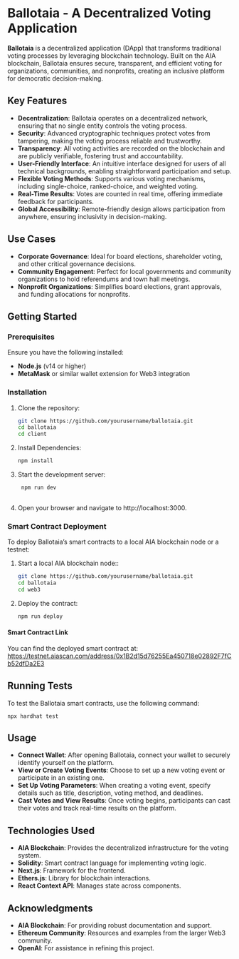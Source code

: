 # Ballotaia - A Decentralized Voting Application

**Ballotaia** is a decentralized application (DApp) that transforms traditional voting processes by leveraging blockchain technology. Built on the AIA blockchain, Ballotaia ensures secure, transparent, and efficient voting for organizations, communities, and nonprofits, creating an inclusive platform for democratic decision-making.

## Key Features

- **Decentralization**: Ballotaia operates on a decentralized network, ensuring that no single entity controls the voting process.
- **Security**: Advanced cryptographic techniques protect votes from tampering, making the voting process reliable and trustworthy.
- **Transparency**: All voting activities are recorded on the blockchain and are publicly verifiable, fostering trust and accountability.
- **User-Friendly Interface**: An intuitive interface designed for users of all technical backgrounds, enabling straightforward participation and setup.
- **Flexible Voting Methods**: Supports various voting mechanisms, including single-choice, ranked-choice, and weighted voting.
- **Real-Time Results**: Votes are counted in real time, offering immediate feedback for participants.
- **Global Accessibility**: Remote-friendly design allows participation from anywhere, ensuring inclusivity in decision-making.

## Use Cases

- **Corporate Governance**: Ideal for board elections, shareholder voting, and other critical governance decisions.
- **Community Engagement**: Perfect for local governments and community organizations to hold referendums and town hall meetings.
- **Nonprofit Organizations**: Simplifies board elections, grant approvals, and funding allocations for nonprofits.

## Getting Started

### Prerequisites

Ensure you have the following installed:

- **Node.js** (v14 or higher)
- **MetaMask** or similar wallet extension for Web3 integration

### Installation

1. Clone the repository:
   ```bash
   git clone https://github.com/yourusername/ballotaia.git
   cd ballotaia
   cd client

2. Install Dependencies:
   ```bash
   npm install
   
3. Start the development server:
   ```bash
    npm run dev
      
4. Open your browser and navigate to http://localhost:3000.


### Smart Contract Deployment

To deploy Ballotaia’s smart contracts to a local AIA blockchain node or a testnet:

1. Start a local AIA blockchain node::
   ```bash
   git clone https://github.com/yourusername/ballotaia.git
   cd ballotaia
   cd web3
   
2. Deploy the contract:
   ```bash
   npm run deploy
   
 #### Smart Contract Link

You can find the deployed smart contract at: https://testnet.aiascan.com/address/0x1B2d15d76255Ea450718e02892F7fCb52dfDa2E3
   
## Running Tests

To test the Ballotaia smart contracts, use the following command:

    
    npx hardhat test


## Usage

- **Connect Wallet**: After opening Ballotaia, connect your wallet to securely identify yourself on the platform.
- **View or Create Voting Events**: Choose to set up a new voting event or participate in an existing one.
- **Set Up Voting Parameters**: When creating a voting event, specify details such as title, description, voting method, and deadlines.
- **Cast Votes and View Results**: Once voting begins, participants can cast their votes and track real-time results on the platform.

## Technologies Used

- **AIA Blockchain**: Provides the decentralized infrastructure for the voting system.
- **Solidity**: Smart contract language for implementing voting logic.
- **Next.js**: Framework for the frontend.
- **Ethers.js**: Library for blockchain interactions.
- **React Context API**: Manages state across components.

## Acknowledgments

- **AIA Blockchain**: For providing robust documentation and support.
- **Ethereum Community**: Resources and examples from the larger Web3 community.
- **OpenAI**: For assistance in refining this project.


   
